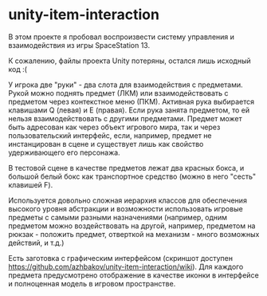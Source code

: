 # unity-item-interaction

В этом проекте я пробовал воспроизвести систему управления и взаимодействия из игры SpaceStation 13.

К сожалению, файлы проекта Unity потеряны, остался лишь исходный код :(

У игрока две "руки" - два слота для взаимодействия с предметами. Рукой можно поднять предмет (ЛКМ) или взаимодействовать с предметом через контекстное меню (ПКМ). Активная рука выбирается клавишами Q (левая) и E (правая). Если рука занята предметом, то ей нельзя взаимодействовать с другими предметами. Предмет может быть адресован как через объект игрового мира, так и через пользовательский интерфейс, если, например, предмет не инстанцирован в сцене и существует лишь как свойство удерживающего его персонажа.

В тестовой сцене в качестве предметов лежат два красных бокса, и большой белый бокс как транспортное средство (можно в него "сесть" клавишей F).

Используется довольно сложная иерархия классов для обеспечения высокого уровня абстракции и возможности использовать игровые предметы с самыми разными назначениями (например, одним предметом можно воздействовать на другой, например, предметом на рюкзак - положить предмет, отверткой на механизм - много возможных действий, и т.д.)

Есть заготовка с графическим интерфейсом (скриншот доступен https://github.com/azhbakov/unity-item-interaction/wiki). Для каждого предмета предусмотрено отображение в качестве иконки в интерфейсе и полноценная модель в игровом пространстве.
